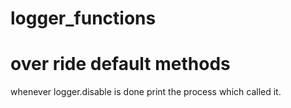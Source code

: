 # logger_functions
# over ride default methods
whenever logger.disable is done print the process which called it.
